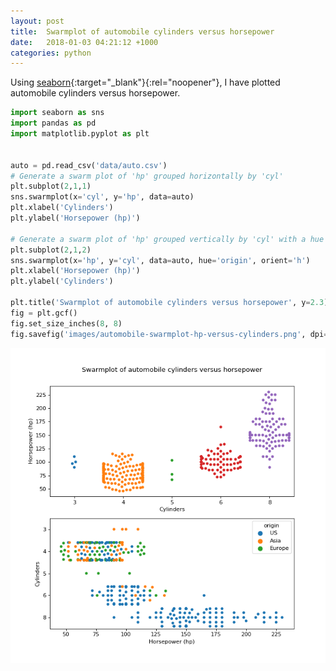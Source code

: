 ```yaml
---
layout: post
title:  Swarmplot of automobile cylinders versus horsepower
date:   2018-01-03 04:21:12 +1000
categories: python
---
```


Using [seaborn](https://seaborn.pydata.org/){:target="_blank"}{:rel="noopener"}, I have plotted automobile cylinders versus horsepower.

```python
import seaborn as sns
import pandas as pd
import matplotlib.pyplot as plt


auto = pd.read_csv('data/auto.csv')
# Generate a swarm plot of 'hp' grouped horizontally by 'cyl'
plt.subplot(2,1,1)
sns.swarmplot(x='cyl', y='hp', data=auto)
plt.xlabel('Cylinders')
plt.ylabel('Horsepower (hp)')

# Generate a swarm plot of 'hp' grouped vertically by 'cyl' with a hue of 'origin'
plt.subplot(2,1,2)
sns.swarmplot(x='hp', y='cyl', data=auto, hue='origin', orient='h')
plt.xlabel('Horsepower (hp)')
plt.ylabel('Cylinders')

plt.title('Swarmplot of automobile cylinders versus horsepower', y=2.3)
fig = plt.gcf()
fig.set_size_inches(8, 8)
fig.savefig('images/automobile-swarmplot-hp-versus-cylinders.png', dpi=80)
```

![Swarmplot of automobile cylinders versus horsepower](/images/automobile-swarmplot-hp-versus-cylinders.png)
